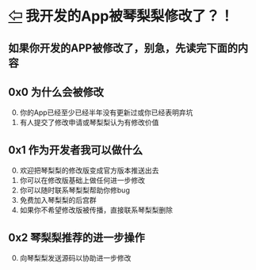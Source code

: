 # [⇦][] 我开发的App被琴梨梨修改了？！  
## 如果你开发的APP被修改了，别急，先读完下面的内容  
  
  
## 0x0 为什么会被修改  
0. 你的App已经至少已经半年没有更新过或你已经表明弃坑  
1. 有人提交了修改申请或琴梨梨认为有修改价值  
  
## 0x1 作为开发者我可以做什么  
0. 欢迎把琴梨梨的修改版变成官方版本推送出去  
1. 你可以在修改版基础上做任何进一步修改  
2. 你可以随时联系琴梨梨帮助你修bug  
3. 免费加入琴梨梨的后宫群  
4. 如果你不希望修改版被传播，直接联系琴梨梨删除  
  
## 0x2 琴梨梨推荐的进一步操作  
0. 向琴梨梨发送源码以协助进一步修改  


[⇦]: ../Guide.md
